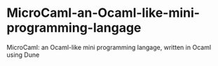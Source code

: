 # MicroCaml-an-Ocaml-like-mini-programming-langage
MicroCaml: an Ocaml-like mini programming langage, written in Ocaml using Dune
